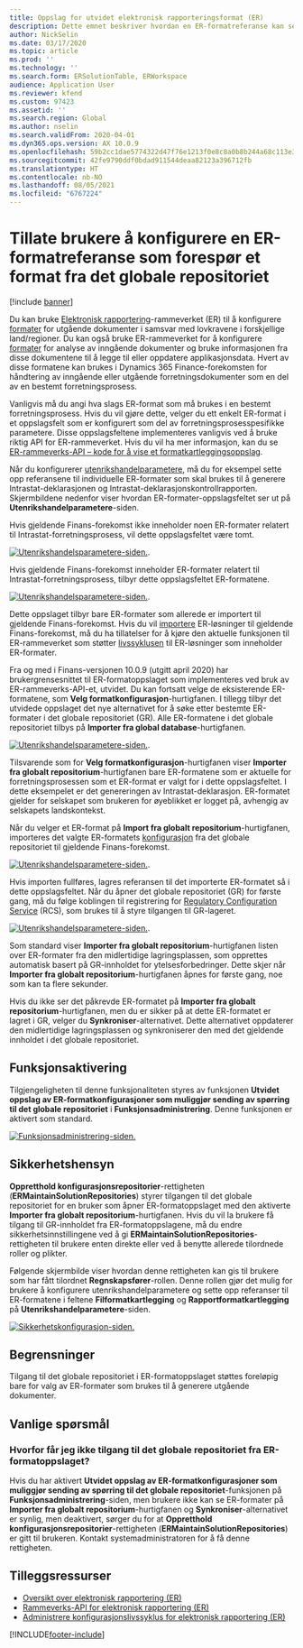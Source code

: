 ```yaml
---
title: Oppslag for utvidet elektronisk rapporteringsformat (ER)
description: Dette emnet beskriver hvordan en ER-formatreferanse kan settes opp i ER-formatoppslaget når det påkrevde formatet er lagret i det globale repositoriet.
author: NickSelin
ms.date: 03/17/2020
ms.topic: article
ms.prod: ''
ms.technology: ''
ms.search.form: ERSolutionTable, ERWorkspace
audience: Application User
ms.reviewer: kfend
ms.custom: 97423
ms.assetid: ''
ms.search.region: Global
ms.author: nselin
ms.search.validFrom: 2020-04-01
ms.dyn365.ops.version: AX 10.0.9
ms.openlocfilehash: 59b2cc1dae5774322d47f76e1213f0e8c8a0b8b244a68c113e34484c1e59b209
ms.sourcegitcommit: 42fe9790ddf0bdad911544deaa82123a396712fb
ms.translationtype: HT
ms.contentlocale: nb-NO
ms.lasthandoff: 08/05/2021
ms.locfileid: "6767224"
---
```

# <a name="allow-users-to-set-up-an-er-format-reference-inquiring-a-format-from-the-global-repository"></a>Tillate brukere å konfigurere en ER-formatreferanse som forespør et format fra det globale repositoriet

[!include [banner](../includes/banner.md)]

Du kan bruke [Elektronisk rapportering](general-electronic-reporting.md)-rammeverket (ER) til å konfigurere [formater](general-electronic-reporting.md#FormatComponentOutbound) for utgående dokumenter i samsvar med lovkravene i forskjellige land/regioner. Du kan også bruke ER-rammeverket for å konfigurere [formater](general-electronic-reporting.md#FormatComponentInbound) for analyse av inngående dokumenter og bruke informasjonen fra disse dokumentene til å legge til eller oppdatere applikasjonsdata. Hvert av disse formatene kan brukes i Dynamics 365 Finance-forekomsten for håndtering av inngående eller utgående forretningsdokumenter som en del av en bestemt forretningsprosess.

Vanligvis må du angi hva slags ER-format som må brukes i en bestemt forretningsprosess. Hvis du vil gjøre dette, velger du ett enkelt ER-format i et oppslagsfelt som er konfigurert som del av forretningsprosesspesifikke parametere. Disse oppslagsfeltene implementeres vanligvis ved å bruke riktig API for ER-rammeverket. Hvis du vil ha mer informasjon, kan du se [ER-rammeverks-API – kode for å vise et formatkartleggingsoppslag](er-apis-app73.md#code-to-display-a-format-mapping-lookup).

Når du konfigurerer [utenrikshandelparametere](../../../finance/localizations/emea-intrastat.md#set-up-foreign-trade-parameters), må du for eksempel sette opp referansene til individuelle ER-formater som skal brukes til å generere Intrastat-deklarasjonen og Intrastat-deklarasjonskontrollrapporten. Skjermbildene nedenfor viser hvordan ER-formater-oppslagsfeltet ser ut på **Utenrikshandelparametere**-siden.

Hvis gjeldende Finans-forekomst ikke inneholder noen ER-formater relatert til Intrastat-forretningsprosess, vil dette oppslagsfeltet være tomt.

[![Utenrikshandelsparametere-siden.](./media/ER-ExtLookup-Lookup1.gif)](./media/ER-ExtLookup-Lookup1.gif).

Hvis gjeldende Finans-forekomst inneholder ER-formater relatert til Intrastat-forretningsprosess, tilbyr dette oppslagsfeltet ER-formatene.

[![Utenrikshandelsparametere-siden.](./media/ER-ExtLookup-Lookup2.png)](./media/ER-ExtLookup-Lookup2.png).

Dette oppslaget tilbyr bare ER-formater som allerede er importert til gjeldende Finans-forekomst. Hvis du vil [importere](./tasks/er-import-configuration-lifecycle-services.md) ER-løsninger til gjeldende Finans-forekomst, må du ha tillatelser for å kjøre den aktuelle funksjonen til ER-rammeverket som støtter [livssyklusen](general-electronic-reporting-manage-configuration-lifecycle.md) til ER-løsninger som inneholder ER-formater.

Fra og med i Finans-versjonen 10.0.9 (utgitt april 2020) har brukergrensesnittet til ER-formatoppslaget som implementeres ved bruk av ER-rammeverks-API-et, utvidet. Du kan fortsatt velge de eksisterende ER-formatene, som **Velg formatkonfigurasjon**-hurtigfanen. I tillegg tilbyr det utvidede oppslaget det nye alternativet for å søke etter bestemte ER-formater i det globale repositoriet (GR). Alle ER-formatene i det globale repositoriet tilbys på **Importer fra global database**-hurtigfanen.

[![Utenrikshandelsparametere-siden.](./media/ER-ExtLookup-Lookup3.png)](./media/ER-ExtLookup-Lookup3.png).

Tilsvarende som for **Velg formatkonfigurasjon**-hurtigfanen viser **Importer fra globalt repositorium**-hurtigfanen bare ER-formatene som er aktuelle for forretningsprosessen som et ER-format er valgt for i dette oppslagsfeltet. I dette eksempelet er det genereringen av Intrastat-deklarasjon. ER-formatet gjelder for selskapet som brukeren for øyeblikket er logget på, avhengig av selskapets landskontekst.

Når du velger et ER-format på **Import fra globalt repositorium**-hurtigfanen, importeres det valgte ER-formatets [konfigurasjon](general-electronic-reporting.md#Configuration) fra det globale repositoriet til gjeldende Finans-forekomst.

[![Utenrikshandelsparametere-siden.](./media/ER-ExtLookup-FormatImport.png)](./media/ER-ExtLookup-FormatImport.png).

Hvis importen fullføres, lagres referansen til det importerte ER-formatet så i dette oppslagsfeltet. Når du åpner det globale repositoriet (GR) for første gang, må du følge koblingen til registrering for [Regulatory Configuration Service](https://aka.ms/rcs) (RCS), som brukes til å styre tilgangen til GR-lageret.

[![Utenrikshandelsparametere-siden.](./media/ER-ExtLookup-RepoSignUp.png)](./media/ER-ExtLookup-RepoSignUp.png).

Som standard viser **Importer fra globalt repositorium**-hurtigfanen listen over ER-formater fra den midlertidige lagringsplassen, som opprettes automatisk basert på GR-innholdet for ytelsesforbedringer. Dette skjer når **Importer fra globalt repositorium**-hurtigfanen åpnes for første gang, noe som kan ta flere sekunder.

Hvis du ikke ser det påkrevde ER-formatet på **Importer fra globalt repositorium**-hurtigfanen, men du er sikker på at dette ER-formatet er lagret i GR, velger du **Synkroniser**-alternativet. Dette alternativet oppdaterer den midlertidige lagringsplassen og synkroniserer den med det gjeldende innholdet i det globale repositoriet.

## <a name="feature-activation"></a>Funksjonsaktivering

Tilgjengeligheten til denne funksjonaliteten styres av funksjonen **Utvidet oppslag av ER-formatkonfigurasjoner som muliggjør sending av spørring til det globale repositoriet** i **Funksjonsadministrering**. Denne funksjonen er aktivert som standard.

[![Funksjonsadministrering-siden.](./media/ER-ExtLookup-FeatureMngt.png)](./media/ER-ExtLookup-FeatureMngt.png)

## <a name="security-considerations"></a>Sikkerhetshensyn

**Oppretthold konfigurasjonsrepositorier**-rettigheten (**ERMaintainSolutionRepositories**) styrer tilgangen til det globale repositoriet for en bruker som åpner ER-formatoppslaget med den aktiverte **Importer fra globalt repositorium**-hurtigfanen. Hvis du vil la brukere få tilgang til GR-innholdet fra ER-formatoppslagene, må du endre sikkerhetsinnstillingene ved å gi **ERMaintainSolutionRepositories**-rettigheten til brukere enten direkte eller ved å benytte allerede tilordnede roller og plikter.

Følgende skjermbilde viser hvordan denne rettigheten kan gis til brukere som har fått tilordnet **Regnskapsfører**-rollen. Denne rollen gjør det mulig for brukere å konfigurere utenrikshandelparametere og sette opp referanser til ER-formatene i feltene **Filformatkartlegging** og **Rapportformatkartlegging** på **Utenrikshandelparametere**-siden.

[![Sikkerhetskonfigurasjon-siden.](./media/ER-ExtLookup-SecuritySetting.png)](./media/ER-ExtLookup-SecuritySetting.png)

## <a name="limitations"></a>Begrensninger

Tilgang til det globale repositoriet i ER-formatoppslaget støttes foreløpig bare for valg av ER-formater som brukes til å generere utgående dokumenter.

## <a name="frequently-asked-questions"></a>Vanlige spørsmål

### <a name="why-cant-i-access-the-global-repository-from-the-er-format-lookup"></a>Hvorfor får jeg ikke tilgang til det globale repositoriet fra ER-formatoppslaget?

Hvis du har aktivert **Utvidet oppslag av ER-formatkonfigurasjoner som muliggjør sending av spørring til det globale repositoriet**-funksjonen på **Funksjonsadministrering**-siden, men brukere ikke kan se ER-formater på **Importer fra globalt repositorium**-hurtigfanen og **Synkroniser**-alternativet er synlig, men deaktivert, sørger du for at **Oppretthold konfigurasjonsrepositorier**-rettigheten (**ERMaintainSolutionRepositories**) er gitt til brukeren. Kontakt systemadministratoren for å få denne rettigheten.

## <a name="additional-resources"></a>Tilleggsressurser

- [Oversikt over elektronisk rapportering (ER)](general-electronic-reporting.md)
- [Rammeverks-API for elektronisk rapportering (ER)](er-apis-app73.md)
- [Administrere konfigurasjonslivssyklus for elektronisk rapportering (ER)](general-electronic-reporting-manage-configuration-lifecycle.md)


[!INCLUDE[footer-include](../../../includes/footer-banner.md)]